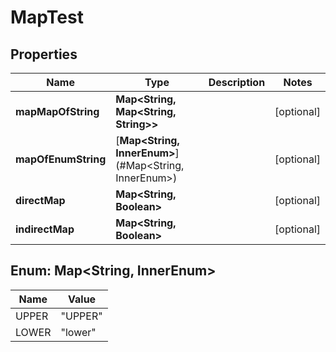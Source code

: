 

# MapTest


## Properties

| Name | Type | Description | Notes |
|------------ | ------------- | ------------- | -------------|
|**mapMapOfString** | **Map&lt;String, Map&lt;String, String&gt;&gt;** |  |  [optional] |
|**mapOfEnumString** | [**Map&lt;String, InnerEnum&gt;**](#Map&lt;String, InnerEnum&gt;) |  |  [optional] |
|**directMap** | **Map&lt;String, Boolean&gt;** |  |  [optional] |
|**indirectMap** | **Map&lt;String, Boolean&gt;** |  |  [optional] |



## Enum: Map&lt;String, InnerEnum&gt;

| Name | Value |
|---- | -----|
| UPPER | &quot;UPPER&quot; |
| LOWER | &quot;lower&quot; |



